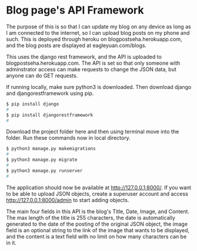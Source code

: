 # Blog page's API Framework

The purpose of this is so that I can update my blog on any device as long as I am connected to the internet, so I can upload blog posts on my phone and such. This is deployed through heroku on blogpostseha.herokuapp.com, and the blog posts are displayed at eagleyuan.com/blogs.

This uses the django rest framework, and the API is uploaded to blogpostseha.herokuapp.com. The API is set so that only someone with adminstrator access can make requests to change the JSON data, but anyone can do GET requests. 

If running locally, make sure python3 is downloaded. Then download django and djangorestframework using pip.

```bash 
$ pip install django
#
$ pip install djangorestframework 
#
```

Download the  project folder here and then using terminal move into the folder. Run these commands now in local directory.

```bash 
$ python3 manage.py makemigrations
#
$ python3 manage.py migrate
#
$ python3 manage.py runserver
#
```

The application should now be available at http://127.0.0.1:8000/. If you want to be able to upload JSON objects, create a superuser account and access http://127.0.0.1:8000/admin to start adding objects.

The main four fields in this API is the blog's Title, Date, Image, and Content. The max length of the title is 255 characters, the date is automatically generated to the date of the posting of the original JSON object, the image field is an optional string to the link of the image that wants to be displayed, and the content is a text field with no limit on how many characters can be in it. 


